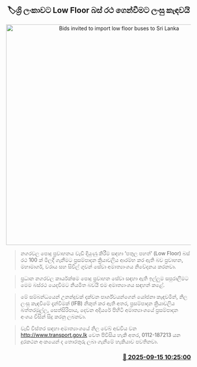 <p align='center'><b><h2 align='center' title='Bids invited to import low floor buses to Sri Lanka'>🏷ශ්‍රි ලංකාවට Low Floor බස් රථ ගෙන්වීමට ලංසු කැඳවයි</h2></b></p>
<p align='center'><img src='https://helakuru.sgp1.cdn.digitaloceanspaces.com/esana/images/lib/low-floor-bus.jpg' width='600' alt='Bids invited to import low floor buses to Sri Lanka'></p>

> නගරවල පොදු ප්‍රවාහනය වැඩි දියුණු කිරීම සඳහා ‘පතුල පහත්’ (Low Floor) බස් රථ 100 ක් මිලදී ගැනීමට ප්‍රසම්පාදන ක්‍රියාවලිය ආරම්භ කර ඇති බව ප්‍රවාහන, මහාමාර්ග, වරාය සහ සිවිල් ගුවන් සේවා අමාත්‍යාංශය නිවේදනය කරනවා.

> ප්‍රධාන නගරවල කාර්යක්ෂම පොදු ප්‍රවාහන සේවා සඳහා ඇති ඉල්ලුම සපුරාලීමට මෙම බස්රථ යෙදවීමට නියමිත බවයි එම අමාත්‍යාංශය සඳහන් කළේ.

> මේ සම්බන්ධයෙන් උනන්දුවක් දක්වන පාර්ශ්වයන්ගෙන් යෝජනා කැඳවමින්, නිල ලංසු කැඳවීමේ දැන්වීමක් (IFB) නිකුත් කර ඇති අතර, ප්‍රසම්පාදන ක්‍රියාවලිය බත්තරමුල්ල, සෙත්සිරිපාය, දෙවන අදියරේ පිහිටි අමාත්‍යාංශයේ ප්‍රසම්පාදන අංශය විසින් සිදු කරනු ලබනවා.

> වැඩි විස්තර සඳහා අමාත්‍යාංශයේ නිල වෙබ් අඩවිය වන <a href='http://www.transport.gov.lk'>http://www.transport.gov.lk</a> වෙත පිවිසිය හැකි අතර, 0112-187213 යන දුරකථන අංකයෙන් ද තොරතුරු ලබා ගැනීමේ හැකියාව පවතිනවා.



<h3 align='right'><a href='https://www.helakuru.lk/esana/p/113625/'>📅 2025-09-15 10:25:00</a></h3>
